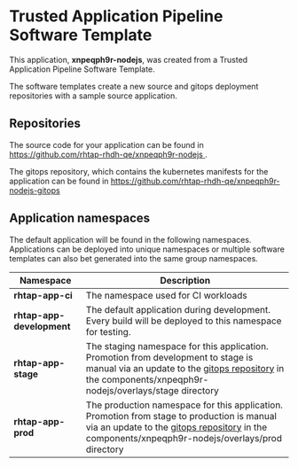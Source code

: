 # Trusted Application Pipeline Software Template

This application, **xnpeqph9r-nodejs**, was created from a Trusted Application Pipeline Software Template.

The software templates create a new source and gitops deployment repositories with a sample source application. 

## Repositories

The source code for your application can be found in [https://github.com/rhtap-rhdh-qe/xnpeqph9r-nodejs ](https://github.com/rhtap-rhdh-qe/xnpeqph9r-nodejs ).
 
The gitops repository, which contains the kubernetes manifests for the application can be found in 
[https://github.com/rhtap-rhdh-qe/xnpeqph9r-nodejs-gitops ](https://github.com/rhtap-rhdh-qe/xnpeqph9r-nodejs-gitops ) 

## Application namespaces 

The default application will be found in the following namespaces. Applications can be deployed into unique namespaces or multiple software templates can also bet generated into the same group namespaces.  

|  Namespace   |  Description   |  
| -------- | -------- |
| **rhtap-app-ci** | The namespace used for CI workloads |
| **rhtap-app-development** | The default application during development. Every build will be deployed to this namespace for testing. |
| **rhtap-app-stage** | The staging namespace for this application. Promotion from development to stage is manual via an update to the [gitops repository](https://github.com/rhtap-rhdh-qe/xnpeqph9r-nodejs-gitops ) in the components/xnpeqph9r-nodejs/overlays/stage directory |
| **rhtap-app-prod** | The production namespace for this application. Promotion from stage to production is manual via an update to the [gitops repository](https://github.com/rhtap-rhdh-qe/xnpeqph9r-nodejs-gitops ) in the components/xnpeqph9r-nodejs/overlays/prod directory |